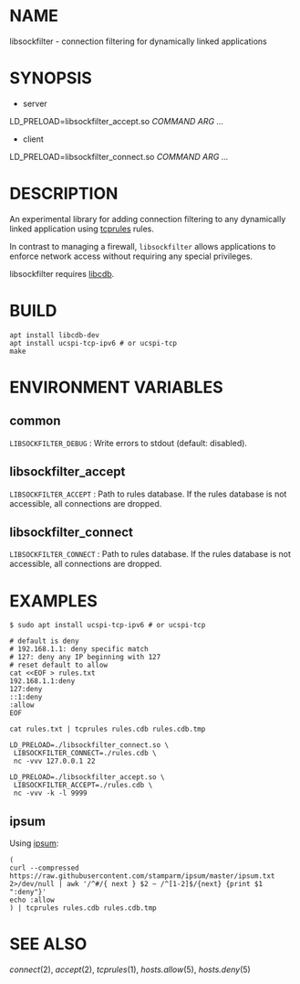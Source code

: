 # NAME

libsockfilter - connection filtering for dynamically linked applications

# SYNOPSIS

* server

LD\_PRELOAD=libsockfilter\_accept.so *COMMAND* *ARG* *...*

* client

LD\_PRELOAD=libsockfilter\_connect.so *COMMAND* *ARG* *...*

# DESCRIPTION

An experimental library for adding connection
filtering to any dynamically linked application using
[tcprules](https://cr.yp.to/ucspi-tcp/tcprules.html) rules.

In contrast to managing a firewall, `libsockfilter` allows applications
to enforce network access without requiring any special privileges.

libsockfilter requires [libcdb](https://www.corpit.ru/mjt/tinycdb.html).

# BUILD

```
apt install libcdb-dev
apt install ucspi-tcp-ipv6 # or ucspi-tcp
make
```

# ENVIRONMENT VARIABLES

## common

`LIBSOCKFILTER_DEBUG`
: Write errors to stdout (default: disabled).

## libsockfilter\_accept

`LIBSOCKFILTER_ACCEPT`
: Path to rules database. If the rules database is not accessible,
all connections are dropped.

## libsockfilter\_connect

`LIBSOCKFILTER_CONNECT`
: Path to rules database. If the rules database is not accessible,
all connections are dropped.

# EXAMPLES

```
$ sudo apt install ucspi-tcp-ipv6 # or ucspi-tcp

# default is deny
# 192.168.1.1: deny specific match
# 127: deny any IP beginning with 127
# reset default to allow
cat <<EOF > rules.txt
192.168.1.1:deny
127:deny
::1:deny
:allow
EOF

cat rules.txt | tcprules rules.cdb rules.cdb.tmp

LD_PRELOAD=./libsockfilter_connect.so \
 LIBSOCKFILTER_CONNECT=./rules.cdb \
 nc -vvv 127.0.0.1 22

LD_PRELOAD=./libsockfilter_accept.so \
 LIBSOCKFILTER_ACCEPT=./rules.cdb \
 nc -vvv -k -l 9999
```

## ipsum

Using [ipsum](https://github.com/stamparm/ipsum):

```
(
curl --compressed https://raw.githubusercontent.com/stamparm/ipsum/master/ipsum.txt 2>/dev/null | awk '/^#/{ next } $2 ~ /^[1-2]$/{next} {print $1 ":deny"}'
echo :allow
) | tcprules rules.cdb rules.cdb.tmp
```

# SEE ALSO

*connect*(2), *accept*(2), *tcprules*(1), *hosts.allow*(5), *hosts.deny*(5)
